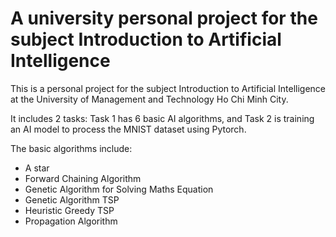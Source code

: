 # A university personal project for the subject Introduction to Artificial Intelligence

This is a personal project for the subject Introduction to Artificial Intelligence at the University of Management and Technology Ho Chi Minh City.

It includes 2 tasks: Task 1 has 6 basic AI algorithms, and Task 2 is training an AI model to process the MNIST dataset using Pytorch.

The basic algorithms include:
- A star
- Forward Chaining Algorithm
- Genetic Algorithm for Solving Maths Equation
- Genetic Algorithm TSP
- Heuristic Greedy TSP
- Propagation Algorithm
